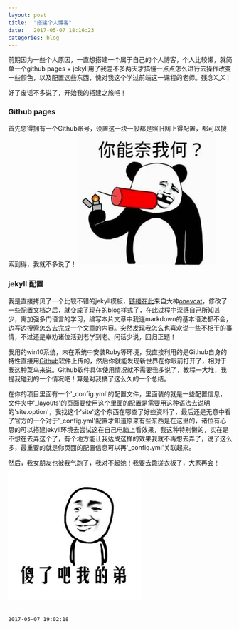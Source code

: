 ```yaml
---
layout: post
title:  "搭建个人博客"
date:   2017-05-07 18:16:23 
categories: blog
---
```


前期因为一些个人原因，一直想搭建一个属于自己的个人博客，个人比较懒，就简单一个github pages + jekyll用了我差不多两天才搞懂一点点怎么进行去操作改变一些颜色，以及配置这些东西，愧对我这个学过前端这一课程的老师。残念X_X！

好了废话不多说了，开始我的搭建之旅吧！

### Github pages

首先您得拥有一个Github账号，设置这一块一般都是照旧网上得配置，都可以搜索到得，我就不多说了！
![你奈我何](/assets/pic/ninaiwohe.jpg)

### jekyll 配置

我是直接拷贝了一个比较不错的jekyll模板，[链接在此][vno]来自大神[onevcat][cat]，修改了一些配置文档之后，就变成了现在的blog样式了，在此过程中深感自己所知甚少，需加强多门语言的学习，编写本片文章中我连markdown的基本语法都不会，边写边搜索怎么去完成一个文章的内容。突然发现我怎么也喜欢说一些不相干的事情，不过还是奉劝诸位活到老学到老。闲话少说，回归正题！

我用的win10系统，未在系统中安装Ruby等环境，我直接利用的是Github自身的特性直接用[Github][Github]软件上传的，然后你就能发现新世界在你眼前打开了，相对于我这种菜鸟来说。Github软件具体使用情况就不需要我多说了，教程一大堆，我提我碰到的一个情况吧！算是对我搞了这么久的一个总结。

在你的项目里面有一个'_config.yml'的配置文件，里面装的就是一些配置信息，文件夹中'_layouts'的页面要使用这个里面的配置是需要用这种语法去说明的'site.option'，我找这个'site'这个东西在哪查了好些资料了，最后还是无意中看了官方的一个对于'_config.yml'配置才知道原来有些东西是在这里的，诸位有心思的可以搭建jekyll环境去尝试这在自己电脑上看效果，我这种特别懒的，实在是不想在去弄这个了，有个地方能让我达成这样的效果我就不再想去弄了，说了这么多，最重要的就是你页面的配置信息可以再'_config.yml'关联起来。

然后，我女朋友也被我气跑了，我对不起她！我要去跪搓衣板了，大家再会！![傻了吧](/assets/pic/shaleba.jpg)

																			2017-05-07 19:02:18


[vno]: 		https://github.com/onevcat/vno-jekyll
[cat]:  	https://github.com/onevcat
[Github]: 	https://desktop.github.com/